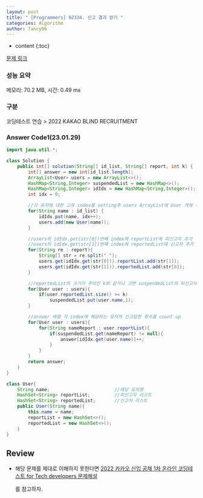 ```yaml
---
layout: post
title: " [Programmers] 92334. 신고 결과 받기 "
categories: Algorithm
author: fancy96
---
```

* content
  {:toc}

[문제 링크](https://school.programmers.co.kr/learn/courses/30/lessons/92334)

### 성능 요약

메모리: 70.2 MB, 시간: 0.49 ms

### 구분

코딩테스트 연습 > 2022 KAKAO BLIND RECRUITMENT

### Answer Code1(23.01.29)

```java
import java.util.*;

class Solution {
    public int[] solution(String[] id_list, String[] report, int k) {
        int[] answer = new int[id_list.length];
        ArrayList<User> users = new ArrayList<>();
        HashMap<String,Integer> suspendedList = new HashMap<>();
        HashMap<String,Integer> idIdx = new HashMap<String,Integer>();
        int idx = 0;

        //각 유저에 대한 고유 index를 setting후 users ArrayList에 User 객체 추가
        for(String name : id_list) {
            idIdx.put(name, idx++);
            users.add(new User(name));
        }

        //users의 idIdx.get(str[0])번째 index에 reportList에 피신고자 추가
        //users의 idIdx.get(str[1])번째 index에 reportedList에 신고자 추가
        for(String re : report){
            String[] str = re.split(" ");
            users.get(idIdx.get(str[0])).reportList.add(str[1]);
            users.get(idIdx.get(str[1])).reportedList.add(str[0]);
        }

        //reportedList의 크기가 주어진 k와 같거나 크면 suspendedList의 피신고자 put
        for(User user : users){
            if(user.reportedList.size() >= k)
                suspendedList.put(user.name,1);
        }

        //answer 배열 각 index에 해당하는 유저의 신고당한 횟수를 count up
        for(User user : users){
            for(String nameReport : user.reportList){
                if(suspendedList.get(nameReport) != null){
                    answer[idIdx.get(user.name)]++;
                }
            }
        }
        return answer;
    }
}

class User{
    String name;                        //해당 유저명
    HashSet<String> reportList;		    //피신고자 리스트
    HashSet<String> reportedList;	    //신고자 리스트
    public User(String name){
        this.name = name;
        reportList = new HashSet<>();
        reportedList = new HashSet<>();
    }
}
```

## Review

* 해당 문제를 제대로 이해하지 못한다면 [2022 카카오 신입 공채 1차 온라인 코딩테스트 for Tech developers 문제해설](https://tech.kakao.com/2022/01/14/2022-kakao-recruitment-round-1/)

  를 참고하자.